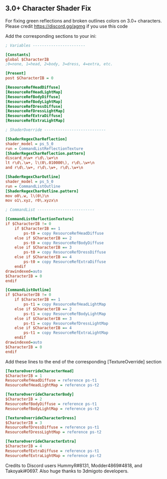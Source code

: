 ## 3.0+ Character Shader Fix

For fixing green reflections and broken outlines colors on 3.0+ characters. Please credit https://discord.gg/agmg if you use this code

Add the corresponding sections to your ini:


```ini
; Variables -----------------------

[Constants]
global $CharacterIB
;0=none, 1=head, 2=body, 3=dress, 4=extra, etc.

[Present]
post $CharacterIB = 0

[ResourceRefHeadDiffuse]
[ResourceRefHeadLightMap]
[ResourceRefBodyDiffuse]
[ResourceRefBodyLightMap]
[ResourceRefDressDiffuse]
[ResourceRefDressLightMap]
[ResourceRefExtraDiffuse]
[ResourceRefExtraLightMap]

; ShaderOverride ---------------------------

[ShaderRegexCharReflection]
shader_model = ps_5_0
run = CommandListReflectionTexture
[ShaderRegexCharReflection.pattern]
discard_n\w+ r\d\.\w+\n
lt r\d\.\w+, l\(0\.010000\), r\d\.\w+\n
and r\d\.\w+, r\d\.\w+, r\d\.\w+\n

[ShaderRegexCharOutline]
shader_model = ps_5_0
run = CommandListOutline
[ShaderRegexCharOutline.pattern]
mov o0\.w, l\(0\)\n
mov o1\.xyz, r0\.xyzx\n

; CommandList -------------------------

[CommandListReflectionTexture]
if $CharacterIB != 0
    if $CharacterIB == 1
        ps-t0 = copy ResourceRefHeadDiffuse
    else if $CharacterIB == 2
        ps-t0 = copy ResourceRefBodyDiffuse
    else if $CharacterIB == 3
        ps-t0 = copy ResourceRefDressDiffuse
    else if $CharacterIB == 4
        ps-t0 = copy ResourceRefExtraDiffuse    
    endif
drawindexed=auto
$CharacterIB = 0
endif

[CommandListOutline]
if $CharacterIB != 0
    if $CharacterIB == 1
        ps-t1 = copy ResourceRefHeadLightMap
    else if $CharacterIB == 2
        ps-t1 = copy ResourceRefBodyLightMap
    else if $CharacterIB == 3
        ps-t1 = copy ResourceRefDressLightMap
    else if $CharacterIB == 4
        ps-t1 = copy ResourceRefExtraLightMap
    endif
drawindexed=auto
$CharacterIB = 0
endif
```
Add these lines to the end of the corresponding [TextureOverride] section
```ini
[TextureOverrideCharacterHead]
$CharacterIB = 1
ResourceRefHeadDiffuse = reference ps-t1
ResourceRefHeadLightMap = reference ps-t2

[TextureOverrideCharacterBody]
$CharacterIB = 2
ResourceRefBodyDiffuse = reference ps-t1
ResourceRefBodyLightMap = reference ps-t2

[TextureOverrideCharacterDress]
$CharacterIB = 3
ResourceRefDressDiffuse = reference ps-t1
ResourceRefDressLightMap = reference ps-t2

[TextureOverrideCharacterExtra]
$CharacterIB = 4
ResourceRefExtraDiffuse = reference ps-t1
ResourceRefExtraLightMap = reference ps-t2
```

Credits to Discord users HummyR#8131, Modder4869#4818, and Takoyaki#0697.
Also huge thanks to 3dmigoto developers.
